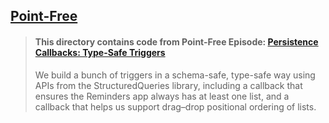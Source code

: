 ## [Point-Free](https://www.pointfree.co)

> #### This directory contains code from Point-Free Episode: [Persistence Callbacks: Type-Safe Triggers](https://www.pointfree.co/episodes/ep331-persistence-callbacks-type-safe-triggers)
>
> We build a bunch of triggers in a schema-safe, type-safe way using APIs from the StructuredQueries library, including a callback that ensures the Reminders app always has at least one list, and a callback that helps us support drag–drop positional ordering of lists.
